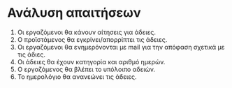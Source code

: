 # Ανάλυση απαιτήσεων
1) Oι εργαζόμενοι θα κάνουν αίτησεις για άδειες.
2) Ο προϊστάμενος θα εγκρίνει/απορρίπτει τις άδειες.
3) Οι εργαζόμενοι θα ενημερόνονται με mail για την απόφαση σχετικά με τις άδιες.
4) Οι άδειες θα έχουν κατηγορία και αριθμό ημερών.
5) Ο εργαζόμενος θα βλέπει το υπόλοιπο αδειών.
6) Το ημερολόγιο θα ανανεώνει τις άδειες.